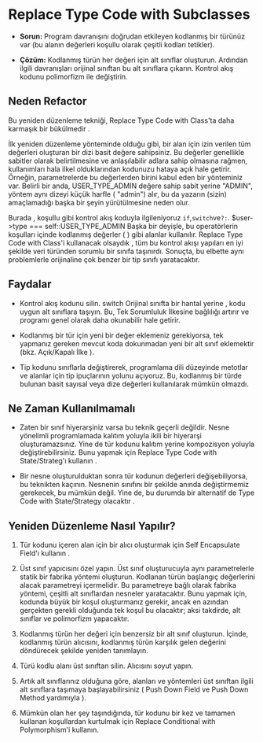 # Replace Type Code with Subclasses

- **Sorun:** Program davranışını doğrudan etkileyen kodlanmış bir türünüz var (bu alanın değerleri koşullu olarak çeşitli kodları tetikler).

- **Çözüm:** Kodlanmış türün her değeri için alt sınıflar oluşturun. Ardından ilgili davranışları orijinal sınıftan bu alt sınıflara çıkarın. Kontrol akış kodunu polimorfizm ile değiştirin.

## Neden Refactor

Bu yeniden düzenleme tekniği, Replace Type Code with Class'ta daha karmaşık bir bükülmedir .

İlk yeniden düzenleme yönteminde olduğu gibi, bir alan için izin verilen tüm değerleri oluşturan bir dizi basit değere sahipsiniz. Bu değerler genellikle sabitler olarak belirtilmesine ve anlaşılabilir adlara sahip olmasına rağmen, kullanımları hala ilkel olduklarından kodunuzu hataya açık hale getirir. Örneğin, parametrelerde bu değerlerden birini kabul eden bir yönteminiz var. Belirli bir anda, USER_TYPE_ADMIN değere sahip sabit yerine "ADMIN", yöntem aynı dizeyi küçük harfle ( "admin") alır, bu da yazarın (sizin) amaçlamadığı başka bir şeyin yürütülmesine neden olur.

Burada , koşullu  gibi kontrol akış koduyla ilgileniyoruz `if`,`switch`ve`?:`. $user->type === self::USER_TYPE_ADMIN Başka bir deyişle, bu operatörlerin koşulları içinde kodlanmış değerler ( ) gibi alanlar kullanılır.  Replace Type Code with Class'i kullanacak olsaydık , tüm bu kontrol akışı yapıları en iyi şekilde veri türünden sorumlu bir sınıfa taşınırdı. Sonuçta, bu elbette aynı problemlerle orijinaline çok benzer bir tip sınıfı yaratacaktır.

## Faydalar

- Kontrol akış kodunu silin. switch Orijinal sınıfta bir hantal yerine , kodu uygun alt sınıflara taşıyın. Bu, Tek Sorumluluk İlkesine bağlılığı artırır ve programı genel olarak daha okunabilir hale getirir.

- Kodlanmış bir tür için yeni bir değer eklemeniz gerekiyorsa, tek yapmanız gereken mevcut koda dokunmadan yeni bir alt sınıf eklemektir (bkz. Açık/Kapalı İlke ).

- Tip kodunu sınıflarla değiştirerek, programlama dili düzeyinde metotlar ve alanlar için tip ipuçlarının yolunu açıyoruz. Bu, kodlanmış bir türde bulunan basit sayısal veya dize değerleri kullanılarak mümkün olmazdı.

## Ne Zaman Kullanılmamalı

- Zaten bir sınıf hiyerarşiniz varsa bu teknik geçerli değildir. Nesne yönelimli programlamada kalıtım yoluyla ikili bir hiyerarşi oluşturamazsınız. Yine de tür kodunu kalıtım yerine kompozisyon yoluyla değiştirebilirsiniz. Bunu yapmak için Replace Type Code with State/Strateg'ı kullanın .

- Bir nesne oluşturulduktan sonra tür kodunun değerleri değişebiliyorsa, bu teknikten kaçının. Nesnenin sınıfını bir şekilde anında değiştirmemiz gerekecek, bu mümkün değil. Yine de, bu durumda bir alternatif de Type Code with State/Strategy olacaktır .

## Yeniden Düzenleme Nasıl Yapılır?

1. Tür kodunu içeren alan için bir alıcı oluşturmak için Self Encapsulate Field'ı kullanın .

2. Üst sınıf yapıcısını özel yapın. Üst sınıf oluşturucuyla aynı parametrelerle statik bir fabrika yöntemi oluşturun. Kodlanan türün başlangıç ​​değerlerini alacak parametreyi içermelidir. Bu parametreye bağlı olarak fabrika yöntemi, çeşitli alt sınıflardan nesneler yaratacaktır. Bunu yapmak için, kodunda büyük bir koşul oluşturmanız gerekir, ancak en azından gerçekten gerekli olduğunda tek koşul bu olacaktır; aksi takdirde, alt sınıflar ve polimorfizm yapacaktır.

3. Kodlanmış türün her değeri için benzersiz bir alt sınıf oluşturun. İçinde, kodlanmış türün alıcısını, kodlanmış türün karşılık gelen değerini döndürecek şekilde yeniden tanımlayın.

4. Türü kodlu alanı üst sınıftan silin. Alıcısını soyut yapın.

5. Artık alt sınıflarınız olduğuna göre, alanları ve yöntemleri üst sınıftan ilgili alt sınıflara taşımaya başlayabilirsiniz ( Push Down Field ve Push Down Method yardımıyla ).

6. Mümkün olan her şey taşındığında, tür kodunu bir kez ve tamamen kullanan koşullardan kurtulmak için Replace Conditional with Polymorphism'i kullanın.
